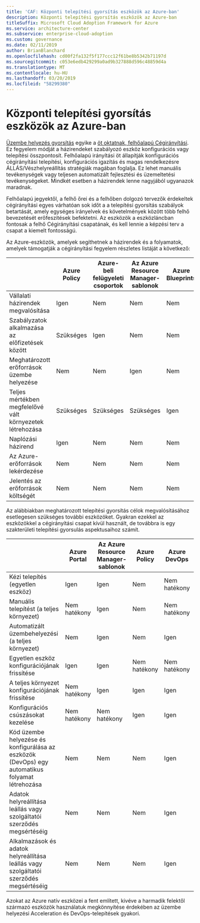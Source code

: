 ```yaml
---
title: 'CAF: Központi telepítési gyorsítás eszközök az Azure-ban'
description: Központi telepítési gyorsítás eszközök az Azure-ban
titleSuffix: Microsoft Cloud Adoption Framework for Azure
ms.service: architecture-center
ms.subservice: enterprise-cloud-adoption
ms.custom: governance
ms.date: 02/11/2019
author: BrianBlanchard
ms.openlocfilehash: cd00f2fa132f5f177ccc12f61be8b5342b71197d
ms.sourcegitcommit: c053e6edb429299a0ad9b327888d596c48859d4a
ms.translationtype: MT
ms.contentlocale: hu-HU
ms.lasthandoff: 03/20/2019
ms.locfileid: "58299380"
---
```

# <a name="deployment-acceleration-tools-in-azure"></a>Központi telepítési gyorsítás eszközök az Azure-ban

[Üzembe helyezés gyorsítás](overview.md) egyike a [öt oktatnak, felhőalapú Cégirányítási](../governance-disciplines.md). Ez fegyelem módját a házirendeket szabályozó eszköz konfigurációs vagy telepítési összpontosít. Felhőalapú irányítási öt állapítják konfigurációs cégirányítási telepítési, konfigurációs igazítás és magas rendelkezésre ÁLLÁS/Vészhelyreállítás stratégiák magában foglalja. Ez lehet manuális tevékenységek vagy teljesen automatizált fejlesztési és üzemeltetési tevékenységeket. Mindkét esetben a házirendek lenne nagyjából ugyanazok maradnak.

Felhőalapú jegyektől, a felhő őrei és a felhőben dolgozó tervezők érdekeltek cégirányítási egyes várhatóan sok időt a a telepítési gyorsítás szabályok betartását, amely egységes irányelvek és követelmények között több felhő bevezetését erőfeszítések befektetni. Az eszközök a eszközláncban fontosak a felhő Cégirányítási csapatának, és kell lennie a képzési terv a csapat a kiemelt fontosságú.

Az Azure-eszközök, amelyek segíthetnek a házirendek és a folyamatok, amelyek támogatják a cégirányítási fegyelem részletes listáját a következő:

|  | Azure Policy | Azure-beli felügyeleti csoportok | Az Azure Resource Manager-sablonok | Azure Blueprints | Azure Resource Graph | Azure Cost Management |
|---------|---------|---------|---------|---------|---------|---------|
|Vállalati házirendek megvalósítása     |Igen |Nem  |Nem  |Nem | Nem |Nem |
|Szabályzatok alkalmazása az előfizetések között     |Szükséges |Igen  |Nem  |Nem | Nem |Nem |
|Meghatározott erőforrások üzembe helyezése     |Nem |Nem  |Igen  |Nem | Nem |Nem |
|Teljes mértékben megfelelővé vált környezetek létrehozása      |Szükséges |Szükséges  |Szükséges  |Igen | Nem |Nem |
|Naplózási házirend      |Igen |Nem  |Nem  |Nem | Nem |Nem |
|Az Azure-erőforrások lekérdezése      |Nem |Nem  |Nem  |Nem |Igen |Nem |
|Jelentés az erőforrások költségét      |Nem |Nem  |Nem  |Nem |Nem |Igen |

Az alábbiakban meghatározott telepítési gyorsítás célok megvalósításához esetlegesen szükséges további eszközöket. Gyakran ezekkel az eszközökkel a cégirányítási csapat kívül használt, de továbbra is egy szakterületi telepítési gyorsulás aspektusaihoz számít.

|  |Azure Portal  |Az Azure Resource Manager-sablonok  |Azure Policy  | Azure DevOps | Azure Backup | Azure Site Recovery |
|---------|---------|---------|---------|---------|---------|---------|
|Kézi telepítés (egyetlen eszköz)     | Igen | Igen  | Nem  | Nem hatékony | Nem | Igen |
|Manuális telepítést (a teljes környezet)     | Nem hatékony | Igen | Nem  | Nem hatékony | Nem | Igen |
|Automatizált üzembehelyezési (a teljes környezet)     | Nem  | Igen  | Nem  | Igen  | Nem | Igen |
|Egyetlen eszköz konfigurációjának frissítése     | Igen | Igen | Nem hatékony | Nem hatékony | Nem | Igen – a replikáció során |
|A teljes környezet konfigurációjának frissítése     | Nem hatékony | Igen | Igen | Igen  | Nem | Igen – a replikáció során |
|Konfigurációs csúszásokat kezelése     | Nem hatékony | Nem hatékony | Igen  | Igen  | Nem | Igen – a replikáció során |
|Kód üzembe helyezése és konfigurálása az eszközök (DevOps) egy automatikus folyamat létrehozása     | Nem | Nem | Nem | Igen | Nem | Nem |
|Adatok helyreállítása leállás vagy szolgáltatói szerződés megsértéséig     | Nem | Nem | Nem | Igen | Igen | Igen |
|Alkalmazások és adatok helyreállítása leállás vagy szolgáltatói szerződés megsértéséig     | Nem | Nem | Nem | Igen | Nem | Igen |

Azokat az Azure natív eszközei a fent említett, kivéve a harmadik felektől származó eszközök használatuk megkönnyítése érdekében az üzembe helyezési Acceleration és DevOps-telepítések gyakori.
